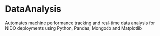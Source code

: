 # DataAnalysis
Automates machine performance tracking and real-time data analysis for NIDO deployments using Python, Pandas, Mongodb and Matplotlib
